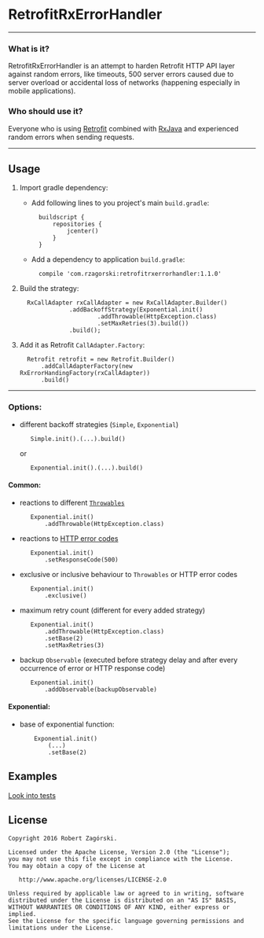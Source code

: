 # RetrofitRxErrorHandler

----
### What is it?

RetrofitRxErrorHandler is an attempt to harden Retrofit HTTP API layer against random errors, like timeouts, 
500 server errors caused due to server overload or accidental loss of networks (happening especially in mobile applications).


### Who should use it?

Everyone who is using [Retrofit](https://square.github.io/retrofit/) combined with 
[RxJava](https://github.com/ReactiveX/RxJava) and experienced random errors when sending requests.


----
## **Usage**
1. Import gradle dependency:

    * Add following lines to you project's main `build.gradle`:
    
            buildscript {
                repositories {
                    jcenter()
                }
            }
 
    * Add a dependency to application `build.gradle`:
     
            compile 'com.rzagorski:retrofitrxerrorhandler:1.1.0'
 
2. Build the strategy:

         RxCallAdapter rxCallAdapter = new RxCallAdapter.Builder()
                     .addBackoffStrategy(Exponential.init()
                             .addThrowable(HttpException.class)
                             .setMaxRetries(3).build())
                     .build();

3. Add it as Retrofit `CallAdapter.Factory`:

         Retrofit retrofit = new Retrofit.Builder()
             .addCallAdapterFactory(new RxErrorHandingFactory(rxCallAdapter))
             .build()

----
### Options:

* different backoff strategies (`Simple`, `Exponential`)

         Simple.init().(...).build()
         
     or
         
         Exponential.init().(...).build()

#### Common:

* reactions to different [`Throwables`](http://docs.oracle.com/javase/7/docs/api/java/lang/Throwable.html)

         Exponential.init()
             .addThrowable(HttpException.class)

* reactions to [HTTP error codes](https://en.wikipedia.org/wiki/List_of_HTTP_status_codes)

         Exponential.init()
             .setResponseCode(500)
         
* exclusive or inclusive behaviour to `Throwables` or HTTP error codes

         Exponential.init()
             .exclusive()

* maximum retry count (different for every added strategy)

         Exponential.init()
             .addThrowable(HttpException.class)
             .setBase(2)
             .setMaxRetries(3)
             
* backup `Observable` (executed before strategy delay and after every occurrence of error or HTTP response code)

         Exponential.init()
             .addObservable(backupObservable)

#### Exponential:

* base of exponential function:

          Exponential.init()
              (...)
              .setBase(2)

## Examples

[Look into tests](./library/src/test/java/com/rzagorski/retrofitrxerrorhandler)

## License

    Copyright 2016 Robert Zagórski.
    
    Licensed under the Apache License, Version 2.0 (the "License");
    you may not use this file except in compliance with the License.
    You may obtain a copy of the License at
    
       http://www.apache.org/licenses/LICENSE-2.0
    
    Unless required by applicable law or agreed to in writing, software
    distributed under the License is distributed on an "AS IS" BASIS,
    WITHOUT WARRANTIES OR CONDITIONS OF ANY KIND, either express or implied.
    See the License for the specific language governing permissions and
    limitations under the License.
